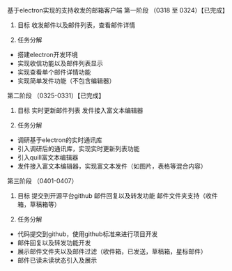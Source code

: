 基于electron实现的支持收发的邮箱客户端
第一阶段 （0318 至 0324）【已完成】
1. 目标
收发邮件以及邮件列表，查看邮件详情

2. 任务分解
- 搭建electron开发环境
- 实现收信功能以及邮件列表显示
- 实现查看单个邮件详情功能
- 实现简单发件功能（不包含编辑器）

第二阶段 （0325-0331）【已完成】
1. 目标
实时更新邮件列表
发件接入富文本编辑器

2. 任务分解
- 调研基于electron的实时通讯库
- 引入调研后的通讯库，实现实时更新列表功能
- 引入quill富文本编辑器
- 发件接入富文本编辑器，实现富文本发件（如图片，表格等混合内容）


第三阶段 （0401-0407）
1. 目标
提交到开源平台github
邮件回复以及转发功能
邮件文件夹支持（收件箱，草稿箱等）

1. 任务分解
- 代码提交到github，使用github标准来进行项目开发
- 邮件回复以及转发功能开发
- 展示邮件文件夹以及邮件过滤（收件箱，已发送，草稿箱，星标邮件）
- 邮件已读未读状态引入及展示
